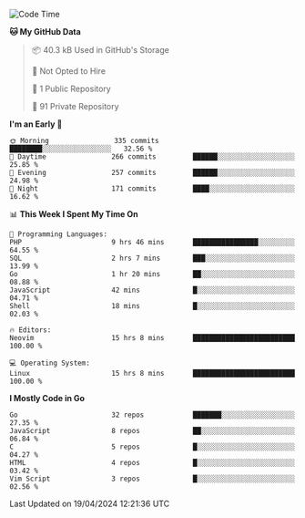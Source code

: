 
<!--START_SECTION:waka-->
![Code Time](http://img.shields.io/badge/Code%20Time-4%2C796%20hrs%2036%20mins-blue)

**🐱 My GitHub Data** 

> 📦 40.3 kB Used in GitHub's Storage 
 > 
> 🚫 Not Opted to Hire
 > 
> 📜 1 Public Repository 
 > 
> 🔑 91 Private Repository 
 > 
**I'm an Early 🐤** 

```text
🌞 Morning                335 commits         ████████░░░░░░░░░░░░░░░░░   32.56 % 
🌆 Daytime                266 commits         ██████░░░░░░░░░░░░░░░░░░░   25.85 % 
🌃 Evening                257 commits         ██████░░░░░░░░░░░░░░░░░░░   24.98 % 
🌙 Night                  171 commits         ████░░░░░░░░░░░░░░░░░░░░░   16.62 % 
```


📊 **This Week I Spent My Time On** 

```text
💬 Programming Languages: 
PHP                      9 hrs 46 mins       ████████████████░░░░░░░░░   64.55 % 
SQL                      2 hrs 7 mins        ███░░░░░░░░░░░░░░░░░░░░░░   13.99 % 
Go                       1 hr 20 mins        ██░░░░░░░░░░░░░░░░░░░░░░░   08.88 % 
JavaScript               42 mins             █░░░░░░░░░░░░░░░░░░░░░░░░   04.71 % 
Shell                    18 mins             █░░░░░░░░░░░░░░░░░░░░░░░░   02.03 % 

🔥 Editors: 
Neovim                   15 hrs 8 mins       █████████████████████████   100.00 % 

💻 Operating System: 
Linux                    15 hrs 8 mins       █████████████████████████   100.00 % 
```

**I Mostly Code in Go** 

```text
Go                       32 repos            ███████░░░░░░░░░░░░░░░░░░   27.35 % 
JavaScript               8 repos             ██░░░░░░░░░░░░░░░░░░░░░░░   06.84 % 
C                        5 repos             █░░░░░░░░░░░░░░░░░░░░░░░░   04.27 % 
HTML                     4 repos             █░░░░░░░░░░░░░░░░░░░░░░░░   03.42 % 
Vim Script               3 repos             █░░░░░░░░░░░░░░░░░░░░░░░░   02.56 % 
```




 Last Updated on 19/04/2024 12:21:36 UTC
<!--END_SECTION:waka-->
